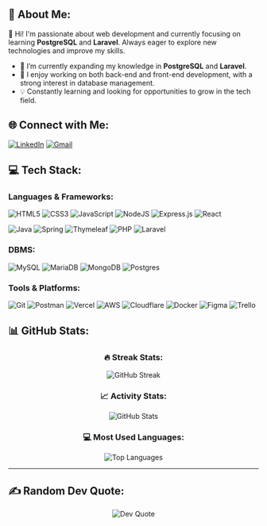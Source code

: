 ## 💫 About Me:
👋 Hi! I'm passionate about web development and currently focusing on learning **PostgreSQL** and **Laravel**. Always eager to explore new technologies and improve my skills.

- 🌱 I’m currently expanding my knowledge in **PostgreSQL** and **Laravel**.
- 🚀 I enjoy working on both back-end and front-end development, with a strong interest in database management.
- 💡 Constantly learning and looking for opportunities to grow in the tech field.

## 🌐 Connect with Me:
<a href="https://linkedin.com/in/ricesc" target="_blank" style="display: inline-block;"><img src="https://img.shields.io/badge/LinkedIn-%230077B5.svg?logo=linkedin&logoColor=white" alt="LinkedIn"></a>
<a href="mailto:ricardo.escobar.dev@gmail.com" style="display: inline-block;"><img src="https://img.shields.io/badge/Gmail-D14836.svg?logo=gmail&logoColor=white" alt="Gmail"></a>




## 💻 Tech Stack:
### Languages & Frameworks:
![HTML5](https://img.shields.io/badge/html5-%23E34F26.svg?style=for-the-badge&logo=html5&logoColor=white)
![CSS3](https://img.shields.io/badge/css3-%231572B6.svg?style=for-the-badge&logo=css3&logoColor=white)
![JavaScript](https://img.shields.io/badge/javascript-%23323330.svg?style=for-the-badge&logo=javascript&logoColor=%23F7DF1E)
![NodeJS](https://img.shields.io/badge/node.js-6DA55F?style=for-the-badge&logo=node.js&logoColor=white)
![Express.js](https://img.shields.io/badge/express.js-%23404d59.svg?style=for-the-badge&logo=express&logoColor=%2361DAFB)
![React](https://img.shields.io/badge/react-%2320232a.svg?style=for-the-badge&logo=react&logoColor=%2361DAFB)

![Java](https://img.shields.io/badge/java-%23ED8B00.svg?style=for-the-badge&logo=openjdk&logoColor=white)
![Spring](https://img.shields.io/badge/spring-%236DB33F.svg?style=for-the-badge&logo=spring&logoColor=white)
![Thymeleaf](https://img.shields.io/badge/Thymeleaf-%23005C0F.svg?style=for-the-badge&logo=Thymeleaf&logoColor=white)
![PHP](https://img.shields.io/badge/php-%23777BB4.svg?style=for-the-badge&logo=php&logoColor=white)
![Laravel](https://img.shields.io/badge/laravel-%23FF2D20.svg?style=for-the-badge&logo=laravel&logoColor=white)


### DBMS:
![MySQL](https://img.shields.io/badge/mysql-4479A1.svg?style=for-the-badge&logo=mysql&logoColor=white)
![MariaDB](https://img.shields.io/badge/MariaDB-003545?style=for-the-badge&logo=mariadb&logoColor=white)
![MongoDB](https://img.shields.io/badge/MongoDB-%234ea94b.svg?style=for-the-badge&logo=mongodb&logoColor=white)
![Postgres](https://img.shields.io/badge/postgres-%23316192.svg?style=for-the-badge&logo=postgresql&logoColor=white)

### Tools & Platforms:
![Git](https://img.shields.io/badge/git-%23F05033.svg?style=for-the-badge&logo=git&logoColor=white)
![Postman](https://img.shields.io/badge/Postman-FF6C37?style=for-the-badge&logo=postman&logoColor=white)
![Vercel](https://img.shields.io/badge/vercel-%23000000.svg?style=for-the-badge&logo=vercel&logoColor=white)
![AWS](https://img.shields.io/badge/AWS-%23FF9900.svg?style=for-the-badge&logo=amazon-aws&logoColor=white)
![Cloudflare](https://img.shields.io/badge/Cloudflare-F38020?style=for-the-badge&logo=Cloudflare&logoColor=white)
![Docker](https://img.shields.io/badge/docker-%230db7ed.svg?style=for-the-badge&logo=docker&logoColor=white)
![Figma](https://img.shields.io/badge/figma-%23F24E1E.svg?style=for-the-badge&logo=figma&logoColor=white)
![Trello](https://img.shields.io/badge/Trello-%23026AA7.svg?style=for-the-badge&logo=Trello&logoColor=white)

## 📊 GitHub Stats:

<div align="center">

### 🔥 Streak Stats:
![GitHub Streak](https://github-readme-streak-stats.herokuapp.com/?user=ricesc&theme=dark&hide_border=false)

### 📈 Activity Stats:
![GitHub Stats](https://github-readme-stats.vercel.app/api?username=ricesc&show_icons=true&theme=dark&count_private=true&hide_border=false)

### 💻 Most Used Languages:
![Top Languages](https://github-readme-stats.vercel.app/api/top-langs/?username=ricesc&theme=dark&hide_border=false&include_all_commits=true&count_private=false&layout=compact)

</div>

---

## ✍️ Random Dev Quote:

<div align="center">
  
![Dev Quote](https://quotes-github-readme.vercel.app/api?type=horizontal&theme=radical)

</div>
